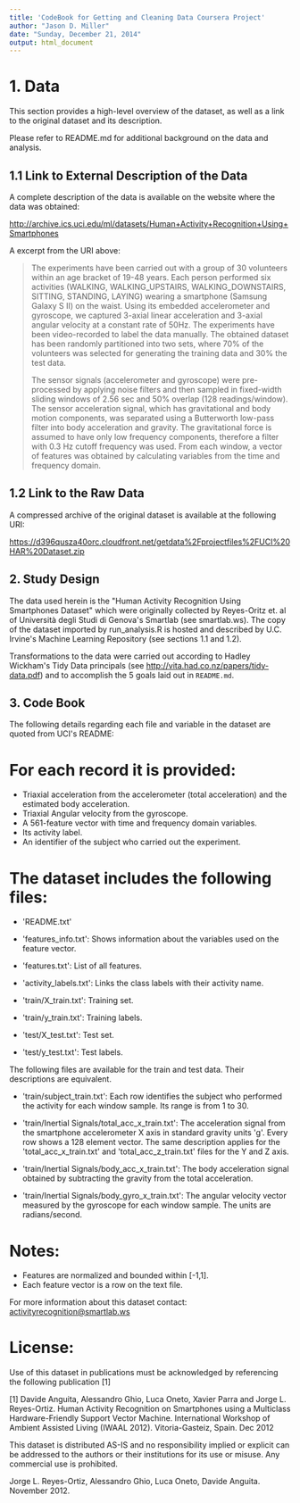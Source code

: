 ```yaml
---
title: 'CodeBook for Getting and Cleaning Data Coursera Project'
author: "Jason D. Miller"
date: "Sunday, December 21, 2014"
output: html_document
---
```


# 1. Data
This section provides a high-level overview of the dataset, as well as a link to the original dataset and its description.

Please refer to README.md for additional background on the data and analysis.

## 1.1 Link to External Description of the Data 
A complete description of the data is available on the website where the data was obtained: 

http://archive.ics.uci.edu/ml/datasets/Human+Activity+Recognition+Using+Smartphones 

A excerpt from the URI above:

 >The experiments have been carried out with a group of 30 volunteers within an age bracket of 19-48 years. Each person performed six activities (WALKING, WALKING_UPSTAIRS, WALKING_DOWNSTAIRS, SITTING, STANDING, LAYING) wearing a smartphone (Samsung Galaxy S II) on the waist. Using its embedded accelerometer and gyroscope, we captured 3-axial linear acceleration and 3-axial angular velocity at a constant rate of 50Hz. The experiments have been video-recorded to label the data manually. The obtained dataset has been randomly partitioned into two sets, where 70% of the volunteers was selected for generating the training data and 30% the test data. 
 >
 >The sensor signals (accelerometer and gyroscope) were pre-processed by applying noise filters and then sampled in fixed-width sliding windows of 2.56 sec and 50% overlap (128 readings/window). The sensor acceleration signal, which has gravitational and body motion components, was separated using a Butterworth low-pass filter into body acceleration and gravity. The gravitational force is assumed to have only low frequency components, therefore a filter with 0.3 Hz cutoff frequency was used. From each window, a vector of features was obtained by calculating variables from the time and frequency domain. 

## 1.2 Link to the Raw Data
A compressed archive of the original dataset is available at the following URI:

https://d396qusza40orc.cloudfront.net/getdata%2Fprojectfiles%2FUCI%20HAR%20Dataset.zip

## 2. Study Design
The data used herein is the "Human Activity Recognition Using Smartphones Dataset" which were originally collected by Reyes-Oritz et. al of Università degli Studi di Genova's Smartlab (see smartlab.ws). The copy of the dataset imported by run_analysis.R is hosted and described by U.C. Irvine's Machine Learning Repository (see sections 1.1 and 1.2). 

Transformations to the data were carried out according to Hadley Wickham's Tidy Data principals (see http://vita.had.co.nz/papers/tidy-data.pdf) and to accomplish the 5 goals laid out in `README.md`.

## 3. Code Book
The following details regarding each file and variable in the dataset are quoted from UCI's README:


For each record it is provided:
======================================

- Triaxial acceleration from the accelerometer (total acceleration) and the estimated body acceleration.
- Triaxial Angular velocity from the gyroscope. 
- A 561-feature vector with time and frequency domain variables. 
- Its activity label. 
- An identifier of the subject who carried out the experiment.

The dataset includes the following files:
=========================================

- 'README.txt'

- 'features_info.txt': Shows information about the variables used on the feature vector.

- 'features.txt': List of all features.

- 'activity_labels.txt': Links the class labels with their activity name.

- 'train/X_train.txt': Training set.

- 'train/y_train.txt': Training labels.

- 'test/X_test.txt': Test set.

- 'test/y_test.txt': Test labels.

The following files are available for the train and test data. Their descriptions are equivalent. 

- 'train/subject_train.txt': Each row identifies the subject who performed the activity for each window sample. Its range is from 1 to 30. 

- 'train/Inertial Signals/total_acc_x_train.txt': The acceleration signal from the smartphone accelerometer X axis in standard gravity units 'g'. Every row shows a 128 element vector. The same description applies for the 'total_acc_x_train.txt' and 'total_acc_z_train.txt' files for the Y and Z axis. 

- 'train/Inertial Signals/body_acc_x_train.txt': The body acceleration signal obtained by subtracting the gravity from the total acceleration. 

- 'train/Inertial Signals/body_gyro_x_train.txt': The angular velocity vector measured by the gyroscope for each window sample. The units are radians/second. 

Notes: 
======
- Features are normalized and bounded within [-1,1].
- Each feature vector is a row on the text file.

For more information about this dataset contact: activityrecognition@smartlab.ws

License:
========
Use of this dataset in publications must be acknowledged by referencing the following publication [1] 

[1] Davide Anguita, Alessandro Ghio, Luca Oneto, Xavier Parra and Jorge L. Reyes-Ortiz. Human Activity Recognition on Smartphones using a Multiclass Hardware-Friendly Support Vector Machine. International Workshop of Ambient Assisted Living (IWAAL 2012). Vitoria-Gasteiz, Spain. Dec 2012

This dataset is distributed AS-IS and no responsibility implied or explicit can be addressed to the authors or their institutions for its use or misuse. Any commercial use is prohibited.

Jorge L. Reyes-Ortiz, Alessandro Ghio, Luca Oneto, Davide Anguita. November 2012.